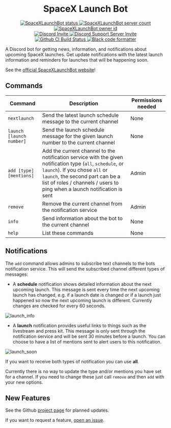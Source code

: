<h1 align="center" style="font-weight: bold">SpaceX Launch Bot</h1>

<p align="center">
    <a href="https://top.gg/bot/411618411169447950" >
        <img src="https://top.gg/api/widget/status/411618411169447950.svg?noavatar=true" alt="SpaceXLaunchBot status" />
    </a>
    <a href="https://top.gg/bot/411618411169447950" >
        <img src="https://top.gg/api/widget/servers/411618411169447950.svg?noavatar=true" alt="SpaceXLaunchBot server count" />
    </a>
    <a href="https://top.gg/user/3204220773157502976" >
        <img src="https://top.gg/api/widget/owner/411618411169447950.svg?noavatar=true" alt="SpaceXLaunchBot owner id" />
    </a>
    <br/>
    <a href="https://discord.com/oauth2/authorize?client_id=411618411169447950&scope=bot&permissions=2147633152">
        <img src="https://img.shields.io/badge/Discord-Bot%20Invite-blue.svg?style=flat&colorA=35383d" alt="Discord Invite"/>
    </a>
    <a href="https://discord.gg/j6vbHkYSES">
        <img src="https://img.shields.io/badge/Discord-Support%20Server%20Invite-blue.svg?style=flat&colorA=35383d" alt="Discord Support Server Invite"/>
    </a>
    <br/>
    <a href="https://github.com/r-spacex/SpaceXLaunchBot/actions">
        <img src="https://github.com/r-spacex/SpaceXLaunchBot/workflows/CI/badge.svg" alt="Github CI Build Status"/>
    </a>
    <a href="https://github.com/psf/black">
        <img src="https://img.shields.io/badge/Code%20Style-Black-000000.svg?colorA=35383d" alt="Black code formatter"/>
    </a>
</p>

A Discord bot for getting news, information, and notifications about upcoming SpaceX launches. Get update notifications with the latest launch information and reminders for launches that will be happening soon.

See the [official SpaceXLaunchBot website](https://spacexlaunchbot.dev/)!

## Commands

Command|Description|Permissions needed
---|---|---
`nextlaunch`|Send the latest launch schedule message to the current channel|None
`launch [launch number]`|Send the launch schedule message for the given launch number to the current channel|None
`add [type] [mentions]`|Add the current channel to the notification service with the given notification type (`all`, `schedule`, or `launch`). If you chose `all` or `launch`, the second part can be a list of roles / channels / users to ping when a launch notification is sent|Admin
`remove`|Remove the current channel from the notification service|Admin
`info`|Send information about the bot to the current channel|None
`help`|List these commands|None

## Notifications

The `add` command allows admins to subscribe text channels to the bots notification service. This will send the subscribed channel different types of messages:

- A **schedule** notification shows detailed information about the next upcoming launch. This message is sent every time the next upcoming launch has changed, e.g. if a launch date is changed or if a launch just happened so now the next upcoming launch is different. Currently changes are checked for every 60 seconds.

![launch_info](images/screenshots/launch_info.png)

- A **launch** notification provides useful links to things such as the livestream and press kit. This message is only sent through the notification service and will be sent 30 minutes before a launch. You can choose to have a list of mentions sent to alert users to this notification.

![launch_soon](images/screenshots/launch_soon.png)

If you want to receive both types of notification you can use **all**.

Currently there is no way to update the type and/or mentions you have set for a channel. If you need to change these just call `remove` and then `add` with your new options.

## New Features

See the Github [project page](https://github.com/r-spacex/SpaceXLaunchBot/projects/1) for planned updates.

If you want to request a feature, [open an issue](https://github.com/r-spacex/SpaceXLaunchBot/issues/new).
